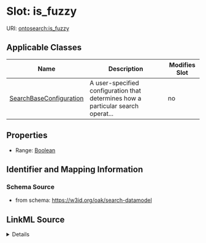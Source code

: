 

# Slot: is_fuzzy

URI: [ontosearch:is_fuzzy](https://w3id.org/oak/search-datamodel/is_fuzzy)



<!-- no inheritance hierarchy -->





## Applicable Classes

| Name | Description | Modifies Slot |
| --- | --- | --- |
| [SearchBaseConfiguration](SearchBaseConfiguration.md) | A user-specified configuration that determines how a particular search operat... |  no  |







## Properties

* Range: [Boolean](Boolean.md)





## Identifier and Mapping Information







### Schema Source


* from schema: https://w3id.org/oak/search-datamodel




## LinkML Source

<details>
```yaml
name: is_fuzzy
from_schema: https://w3id.org/oak/search-datamodel
rank: 1000
alias: is_fuzzy
owner: SearchBaseConfiguration
domain_of:
- SearchBaseConfiguration
range: boolean

```
</details>
